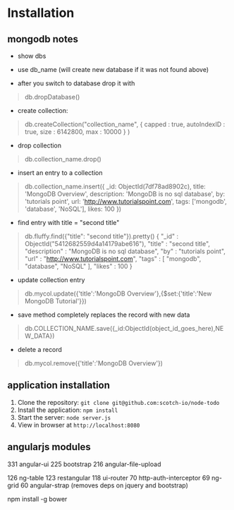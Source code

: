 # Installation

## mongodb notes
- show dbs

- use db_name (will create new database if it was not found above)

- after you switch to database drop it with 
>db.dropDatabase()

- create collection:
>db.createCollection("collection_name", { capped : true, autoIndexID : true, size : 6142800, max : 10000 } )

- drop collection
>db.collection_name.drop()

- insert an entry to a collection
>db.collection_name.insert({
   _id: ObjectId(7df78ad8902c),
   title: 'MongoDB Overview', 
   description: 'MongoDB is no sql database',
   by: 'tutorials point',
   url: 'http://www.tutorialspoint.com',
   tags: ['mongodb', 'database', 'NoSQL'],
   likes: 100
})

- find entry with title = "second title"
> db.fluffy.find({"title": "second title"}).pretty()
 {
 	"_id" : ObjectId("5412682559d4a14179abe616"),
 	"title" : "second title",
 	"description" : "MongoDB is no sql database",
 	"by" : "tutorials point",
 	"url" : "http://www.tutorialspoint.com",
 	"tags" : [
 		"mongodb",
 		"database",
 		"NoSQL"
 	],
 	"likes" : 100
 }
 
- update collection entry
>db.mycol.update({'title':'MongoDB Overview'},{$set:{'title':'New MongoDB Tutorial'}})

- save method completely replaces the record with new data
>db.COLLECTION_NAME.save({_id:ObjectId(object_id_goes_here),NEW_DATA})

- delete a record
>db.mycol.remove({'title':'MongoDB Overview'})


## application installation

1. Clone the repository: `git clone git@github.com:scotch-io/node-todo`
2. Install the application: `npm install`
3. Start the server: `node server.js`
4. View in browser at `http://localhost:8080`


## angularjs modules
331 angular-ui
225 bootstrap
216 angular-file-upload

126 ng-table
123 restangular
118 ui-router
70 http-auth-interceptor
69 ng-grid
60 angular-strap (removes deps on jquery and bootstrap)

npm install -g bower
